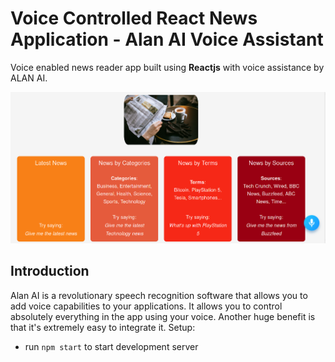 # **Voice Controlled React News Application - Alan AI Voice Assistant**

Voice enabled news reader app built using **Reactjs** with voice assistance by ALAN AI.

![](src/image/Alan_ai.png)

## Introduction

Alan AI is a revolutionary speech recognition software that allows you to add voice capabilities to your applications. It allows you to control absolutely everything in the app using your voice. Another huge benefit is that it's extremely easy to integrate it. Setup:

* run `npm start` to start development server

